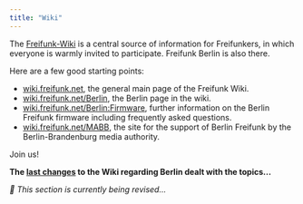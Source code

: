 ```yaml
---
title: "Wiki"
---
```


The [Freifunk-Wiki](https://wiki.freifunk.net/) is a central source of information for Freifunkers, in which everyone is warmly invited to participate. Freifunk Berlin is also there.

Here are a few good starting points:

- [wiki.freifunk.net](https://wiki.freifunk.net/), the general main page of the Freifunk Wiki.
- [wiki.freifunk.net/Berlin](https://wiki.freifunk.net/Berlin), the Berlin page in the wiki.
- [wiki.freifunk.net/Berlin:Firmware](https://wiki.freifunk.net/Berlin:Firmware), further information on the Berlin Freifunk firmware including frequently asked questions.
- [wiki.freifunk.net/MABB](https://wiki.freifunk.net/MABB), the site for the support of Berlin Freifunk by the Berlin-Brandenburg media authority.

Join us!

**The [last changes](https://wiki.freifunk.net/index.php?title=Spezial:Letzte_%C3%84nderungen&amp;days=30&amp;from=&amp;limit=500) to the Wiki regarding Berlin dealt with the topics...**

_🚧  This section is currently being revised..._
